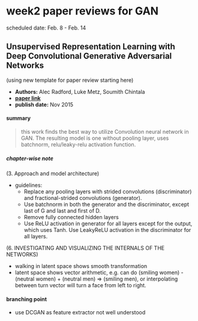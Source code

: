 
# week2 paper reviews for GAN
scheduled date: Feb. 8 - Feb. 14    

## Unsupervised Representation Learning with Deep Convolutional Generative Adversarial Networks
(using new template for paper review starting here)
* **Authors:** Alec Radford, Luke Metz, Soumith Chintala  
* [**paper link**](https://arxiv.org/abs/1511.06434)  
* **publish date:** Nov 2015  

#### summary
> this work finds the best way to utilize Convolution neural network in GAN. The resulting model is one without pooling layer, uses batchnorm, relu/leaky-relu activation function.
##### chapter-wise note
(3. Approach and model architecture)
* guidelines:
	* Replace any pooling layers with strided convolutions (discriminator) and fractional-strided convolutions (generator).
	* Use batchnorm in both the generator and the discriminator, except last of G and last and first of D.
	* Remove fully connected hidden layers
	* Use ReLU activation in generator for all layers except for the output, which uses Tanh. Use LeakyReLU activation in the discriminator for all layers.

(6. INVESTIGATING AND VISUALIZING THE INTERNALS OF THE NETWORKS)
* walking in latent space shows smooth transformation
* latent space shows vector arithmetic, e.g. can do (smiling women) - (neutral women) + (neutral men) => (smiling men), or interpolating between turn vector will turn a face from left to right.


#### branching point
* use DCGAN as feature extractor not well understood
